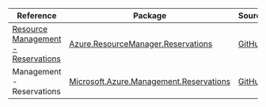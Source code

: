 | Reference | Package | Source |
|---|---|---|
|[Resource Management - Reservations](resourcemanager.reservations-readme.md)|[Azure.ResourceManager.Reservations](https://www.nuget.org/packages/Azure.ResourceManager.Reservations)|[GitHub](https://github.com/Azure/azure-sdk-for-net/blob/main/sdk/reservations/Azure.ResourceManager.Reservations)|
|Management - Reservations|[Microsoft.Azure.Management.Reservations](https://www.nuget.org/packages/Microsoft.Azure.Management.Reservations)|[GitHub](https://github.com/Azure/azure-sdk-for-net/blob/main/)|
